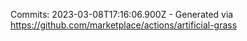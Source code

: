 Commits: 2023-03-08T17:16:06.900Z - Generated via https://github.com/marketplace/actions/artificial-grass
<br>
